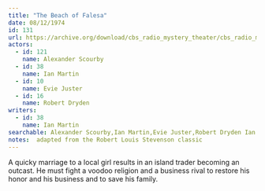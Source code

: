 ```yaml
---
title: "The Beach of Falesa"
date: 08/12/1974
id: 131
url: https://archive.org/download/cbs_radio_mystery_theater/cbs_radio_mystery_theater-0101-0150.zip/cbs_radio_mystery_theater-0101-0150%2Fcbsrmt_0131_the_beach_of_falesa.mp3
actors:  
  - id: 121
    name: Alexander Scourby  
  - id: 38
    name: Ian Martin  
  - id: 10
    name: Evie Juster  
  - id: 16
    name: Robert Dryden
writers:  
  - id: 38
    name: Ian Martin
searchable: Alexander Scourby,Ian Martin,Evie Juster,Robert Dryden Ian Martin
notes:  adapted from the Robert Louis Stevenson classic
---
```

A quicky marriage to a local girl results in an island trader becoming an outcast. He must fight a voodoo religion and a business rival to restore his honor and his business and to save his family.